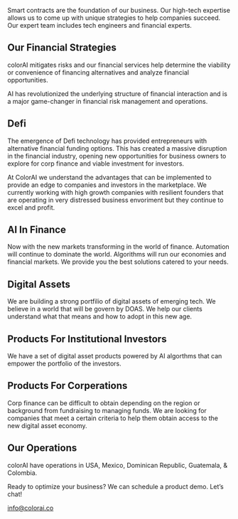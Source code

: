 Smart contracts are the foundation of our business. Our high-tech expertise allows us to come up with unique strategies to help companies succeed. Our expert team includes tech engineers and financial experts. 

## Our Financial Strategies

colorAI mitigates risks and our financial services help determine the viability or convenience of financing alternatives and analyze financial opportunities.

AI has revolutionized the underlying structure of financial interaction and is a major game-changer in financial risk management and operations.

## Defi

The emergence of Defi technology has provided entrepreneurs with alternative financial funding options. This has created a massive disruption in the financial industry, opening new opportunities for business owners to explore for corp finance and viable investment for investors. 

At ColorAI we understand the advantages that can be implemented  to provide an edge to companies and investors in the marketplace. We currently working with high growth companies with resilient founders that are operating in very distressed business envoriment but they continue to excel and profit.


## AI In Finance

Now with the new markets transforming in the world of finance. Automation will continue to dominate the world. Algorithms will run our economies and financial markets. We provide you the best solutions catered to your needs.

## Digital Assets

We are building a strong portfilio of digital assets of emerging tech. We believe in a world that will be govern by DOAS. We help our clients understand what that means and how to adopt in this new age.

## Products For Institutional Investors

We have a set of digital asset products powered by AI algorthms that can empower the portfolio of the investors. 

## Products For Corperations

Corp finance can be difficult to obtain depending on the region or background from fundraising to managing funds. We are looking for companies that meet a certain criteria to help them obtain access to the new digital asset economy.


## Our Operations

colorAI have operations in USA, Mexico, Dominican Republic, Guatemala, & Colombia. 


Ready to optimize your business? We can schedule a product demo.
Let’s chat!

info@colorai.co
  

